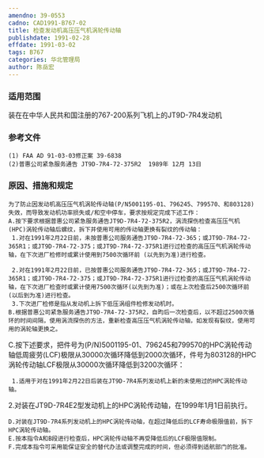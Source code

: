 ```yaml
---
amendno: 39-0553
cadno: CAD1991-B767-02
title: 检查发动机高压压气机涡轮传动轴
publishdate: 1991-02-28
effdate: 1991-03-02
tags: B767
categories: 华北管理局
author: 陈岳宏
---
```


### 适用范围 
装在在中华人民共和国注册的767-200系列飞机上的JT9D-7R4发动机

### 参考文件
    (1) FAA AD 91-03-03修正案 39-6838 
    (2)普惠公司紧急服务通告 JT9D-7R4-72-375R2  1989年 12月 13日

### 原因、措施和规定 
    为了防止因发动机高压压气机涡轮传动轴(P/N5001195-01、796245、799570、和803128)失效，而导致发动机功率损失或/和空中停车，要求按规定完成下述工作： 
    A.按下要求根据普惠公司紧急服务通告JT9D-7R4-72-375R2，涡流探伤检查高压压气机(HPC)涡轮传动轴后螺纹，拆下并使用可用的传动轴更换有裂纹的传动轴： 
     1.对在1991年2月22日前，未按普惠公司服务通告JT9D-7R4-72-365；或JT9D-7R4-72-365R1；或JT9D-7R4-72-375；或JT9D-7R4-72-375R1进行过检查的高压压气机涡轮传动轴，在下次进厂检修时或累计使用到7500次循环前 (以先到为准)进行检查。 
  
     2.对在1991年2月22日前，已按普惠公司服务通告JT9D-7R4-72-365；或JT9D-7R4-72-365R1；或JT9D-7R4-72-375；或JT9D-7R4-72-375R1进行过检查的高压压气机涡轮传动轴，在下次进厂检查时或累计使用7500次循环(以先到为准)；或在上次检查后2500次循环前(以后到为准)进行检查。 
     3.下次进厂检修是指从发动机上拆下低压涡组件检修发动机时。
    B.根据普惠公司紧急服务通告JT9D-7R4-72-375R2，自昀后一次检查后，以不超过2500次循环的时间间隔，使用涡流探伤的方法，重新检查高压压气机涡轮传动轴，如发现有裂纹，使用可用的涡轮轴更换之。 
C.按下述要求，把件号为(P/N)5001195-01、796245和799570的HPC涡轮传动轴低周疲劳(LCF)极限从30000次循环降低到2000次循环，件号为803128的HPC涡轮传动轴LCF极限从30000次循环降低到3200次循环： 

     1.适用于对在1991年2月22日后装在JT9D-7R4系列发动机上新的未使用过的HPC涡轮传动轴。 
 2.对装在JT9D-7R4E2型发动机上的HPC涡轮传动轴，在1999年1月1日前执行。 

    D.对装在JT9D-7R4系列发动机上的HPC涡轮传动轴，在超过降低后的LCF寿命极限值前，拆下HPC涡轮传动轴。 
    E.按本指令A和B段进行检查后，HPC涡轮传动轴不再受降低后的LCF极限值限制。 
    F.完成本指令可采用能保证安全的替代办法或调整完成的时间，但必须得到适航部门的批准。

